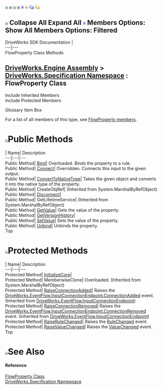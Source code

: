 ![](dotnetimages/collapse.gif) ![](dotnetimages/expand.gif) ![](dotnetimages/collapse.gif) ![](dotnetimages/expand.gif) ![](dotnetimages/drpdown.gif) ![](dotnetimages/drpdown_orange.gif) ![](dotnetimages/copycode.gif) ![](dotnetimages/copycodeHighlight.gif)

![](dotnetimages/collapse.gif) Collapse All Expand All ![](dotnetimages/drpdown.gif) Members Options: Show All  Members Options: Filtered   
---  
DriveWorks SDK Documentation  |   
---|---  
FlowProperty Class Methods   
  
[DriveWorks.Engine Assembly](topic2156.md) > [DriveWorks.Specification Namespace](topic10764.md) : FlowProperty Class  
---  
  
Include Inherited Members    
Include Protected Members    


Glossary Item Box

For a list of all members of this type, see [FlowProperty members](topic10947.md).

# ![](dotnetimages/collapse.gif)Public Methods

| Name| Description  
---|---|---  
Public Method| [Bind](topic10952.md)| Overloaded. Binds the property to a rule.   
Public Method| [Connect](topic10955.md)| Overridden. Connects this input to the given output.   
Public Method| [ConvertToNativeType](topic10956.md)| Takes the given object and converts it into the native type of the property.   
Public Method| CreateObjRef|  (Inherited from System.MarshalByRefObject)  
Public Method| [Disconnect](topic10957.md)|   
Public Method| GetLifetimeService|  (Inherited from System.MarshalByRefObject)  
Public Method| [GetValue](topic10958.md)| Gets the value of the property.   
Public Method| [GetVersionHistory](topic10959.md)|   
Public Method| [SetValue](topic10963.md)| Sets the value of the property.   
Public Method| [Unbind](topic10964.md)| Unbinds the property.   
Top

# ![](dotnetimages/collapse.gif)Protected Methods

| Name| Description  
---|---|---  
Protected Method| [InitializeCore](topic10960.md)|   
Protected Method| MemberwiseClone| Overloaded. (Inherited from System.MarshalByRefObject)  
Protected Method| [RaiseConnectionAdded](topic7040.md)| Raises the [DriveWorks.EventFlow.InputConnectionEndpoint.ConnectionAdded](topic7042.md) event. (Inherited from [DriveWorks.EventFlow.InputConnectionEndpoint](topic7033.md))  
Protected Method| [RaiseConnectionRemoved](topic7041.md)| Raises the [DriveWorks.EventFlow.InputConnectionEndpoint.ConnectionRemoved](topic7043.md) event. (Inherited from [DriveWorks.EventFlow.InputConnectionEndpoint](topic7033.md))  
Protected Method| [RaiseRuleChanged](topic10961.md)| Raises the [RuleChanged](topic10976.md) event.   
Protected Method| [RaiseValueChanged](topic10962.md)| Raises the [ValueChanged](topic10977.md) event.   
Top

# ![](dotnetimages/collapse.gif)See Also

#### Reference

[FlowProperty Class](topic10946.md)   
[DriveWorks.Specification Namespace](topic10764.md)


